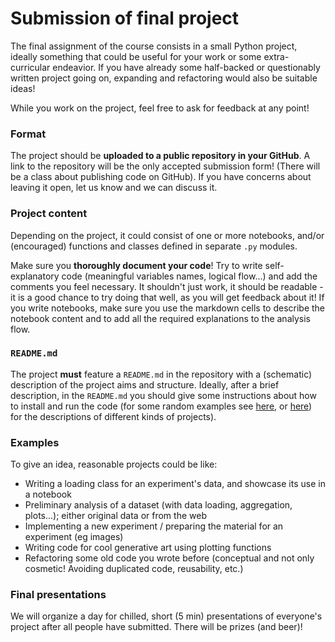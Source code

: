 # Submission of final project

The final assignment of the course consists in a small Python project, ideally something that could be useful for your work or some extra-curricular endeavior.  If you have already some half-backed or questionably written project going on, expanding and refactoring would also be suitable ideas!

While you work on the project, feel free to ask for feedback at any point!

### Format
The project should be **uploaded to a public repository in your GitHub**. A link to the repository will be the only accepted submission form! (There will be a class about publishing code on GitHub). If you have concerns about leaving it open, let us know and we can discuss it.

### Project content
Depending on the project, it could consist of one or more notebooks, and/or (encouraged) functions and classes defined in separate `.py` modules.

Make sure you **thoroughly document your code**! Try to write self-explanatory code (meaningful variables names, logical flow...) and add the comments you feel necessary. It shouldn't just work, it should be readable - it is a good chance to try doing that well, as you will get feedback about it! If you write notebooks, make sure you use the markdown cells to describe the notebook content and to add all the required explanations to the analysis flow.

### `README.md`
The project **must** feature a `README.md` in the repository with a (schematic) description of the project aims and structure.
Ideally, after a brief description, in the `README.md` you should give some instructions about how to install and run the code (for some random examples see [here](https://github.com/AlliedToasters/circle-fit), or [here](https://github.com/portugueslab/xiao_et_al])) for the descriptions of different kinds of projects).

### Examples 
To give an idea, reasonable projects could be like:
 - Writing a loading class for an experiment's data, and showcase its use in a notebook
 - Preliminary analysis of a dataset (with data loading, aggregation, plots...); either original data or from the web
 - Implementing a new experiment / preparing the material for an experiment (eg images)
 - Writing code for cool generative art using plotting functions
 - Refactoring some old code you wrote before (conceptual and not only cosmetic! Avoiding duplicated code, reusability, etc.)


### Final presentations
We will organize a day for chilled, short (5 min) presentations of everyone's project after all people have submitted. There will be prizes (and beer)!
